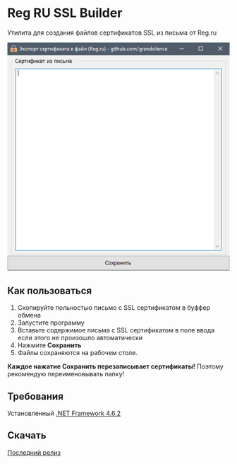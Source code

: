 # Reg RU SSL Builder
Утилита для создания файлов сертификатов SSL из письма от Reg.ru

![Скриншот](https://raw.githubusercontent.com/grandsilence/regru-ssl-builder/master/screenshot.png)

## Как пользоваться
1. Скопируйте польностью письмо с SSL сертификатом в буффер обмена
2. Запустите программу
3. Вставьте содержимое письма с SSL сертификатом в поле ввода если этого не произошло автоматически
4. Нажмите **Сохранить**
5. Файлы сохраняются на рабочем столе.

**Каждое нажатие Сохранить перезаписывает сертификаты!** Поэтому рекомендую переименовывать папку!

## Требования
Установленный [.NET Framework 4.6.2](https://www.microsoft.com/ru-ru/download/details.aspx?id=53344)

## Скачать
[Последний релиз](https://github.com/grandsilence/regru-ssl-builder/releases/latest)